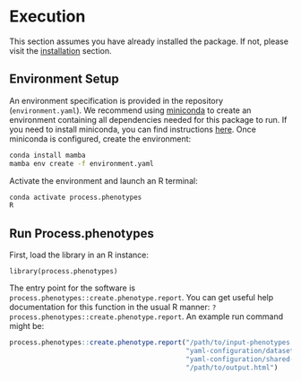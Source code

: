 # Execution

This section assumes you have already installed the package.  If not, please visit the [installation](installation.md) section.

## Environment Setup

An environment specification is provided in the repository (`environment.yaml`).  We recommend using [miniconda](https://docs.conda.io/en/latest/) to create an environment containing all dependencies needed for this package to run.  If you need to install miniconda, you can find instructions [here](https://docs.conda.io/en/latest/miniconda.html).  Once miniconda is configured, create the environment:

```bash
conda install mamba
mamba env create -f environment.yaml
```

Activate the environment and launch an R terminal:

```bash
conda activate process.phenotypes
R
```

## Run Process.phenotypes

First, load the library in an R instance:

`library(process.phenotypes)`

The entry point for the software is `process.phenotypes::create.phenotype.report`. 
You can get useful help documentation for this function
in the usual R manner: `?process.phenotypes::create.phenotype.report`. An example
run command might be:

```r
process.phenotypes::create.phenotype.report("/path/to/input-phenotypes.tsv",
                                            "yaml-configuration/dataset-specific.yaml",
                                            "yaml-configuration/shared-models.yaml",
                                            "/path/to/output.html")
```

